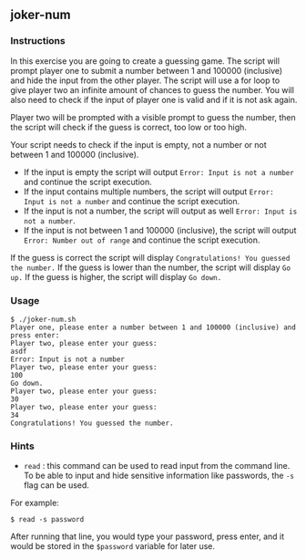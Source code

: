 ## joker-num

### Instructions

In this exercise you are going to create a guessing game. The script will prompt player one to submit a number between 1 and 100000 (inclusive) and hide the input from the other player. The script will use a for loop to give player two an infinite amount of chances to guess the number. You will also need to check if the input of player one is valid and if it is not ask again.

Player two will be prompted with a visible prompt to guess the number, then the script will check if the guess is correct, too low or too high.

Your script needs to check if the input is empty, not a number or not between 1 and 100000 (inclusive).

- If the input is empty the script will output `Error: Input is not a number` and continue the script execution.
- If the input contains multiple numbers, the script will output `Error: Input is not a number` and continue the script execution.
- If the input is not a number, the script will output as well `Error: Input is not a number`.
- If the input is not between 1 and 100000 (inclusive), the script will output `Error: Number out of range` and continue the script execution.

If the guess is correct the script will display `Congratulations! You guessed the number.` If the guess is lower than the number, the script will display `Go up.` If the guess is higher, the script will display `Go down.`

### Usage

```console
$ ./joker-num.sh
Player one, please enter a number between 1 and 100000 (inclusive) and press enter:
Player two, please enter your guess:
asdf
Error: Input is not a number
Player two, please enter your guess:
100
Go down.
Player two, please enter your guess:
30
Player two, please enter your guess:
34
Congratulations! You guessed the number.
```

### Hints

- `read` : this command can be used to read input from the command line. To be able to input and hide sensitive information like passwords, the `-s` flag can be used.

For example:

```console
$ read -s password
```

After running that line, you would type your password, press enter, and it would be stored in the `$password` variable for later use.
